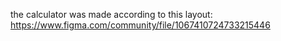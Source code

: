 the calculator was made according to this layout: https://www.figma.com/community/file/1067410724733215446